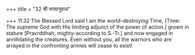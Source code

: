 +++
title = "32 श्री भगवानुवाच"

+++
11.32 The Blessed Lord said I am the world-destroying Time, \[Time: The
supreme God with His limiting adjunct of the power of action.\] grown in
stature \[Pravrddhah, mighty-according to S.-Tr.\] and now engaged in
annihilating the creatures. Even without you, all the warriors who are
arrayed in the confronting armies will cease to exist!
